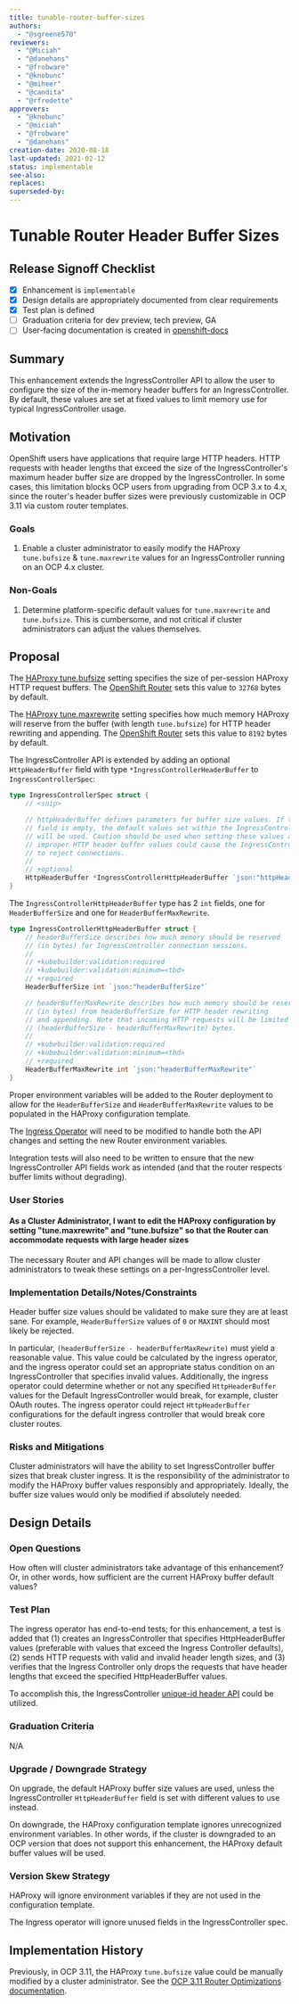 ```yaml
---
title: tunable-router-buffer-sizes
authors:
  - "@sgreene570"
reviewers:
  - "@Miciah"
  - "@danehans"
  - "@frobware"
  - "@knobunc"
  - "@miheer"
  - "@candita"
  - "@rfredette"
approvers:
  - "@knobunc"
  - "@miciah"
  - "@frobware"
  - "@danehans"
creation-date: 2020-08-18
last-updated: 2021-02-12
status: implementable
see-also:
replaces:
superseded-by:
---
```

# Tunable Router Header Buffer Sizes

## Release Signoff Checklist

- [X] Enhancement is `implementable`
- [X] Design details are appropriately documented from clear requirements
- [X] Test plan is defined
- [ ] Graduation criteria for dev preview, tech preview, GA
- [ ] User-facing documentation is created in [openshift-docs](https://github.com/openshift/openshift-docs/)

## Summary

This enhancement extends the IngressController API to allow the user to configure
the size of the in-memory header buffers for an IngressController. By default, these values are
set at fixed values to limit memory use for typical IngressController usage.

## Motivation

OpenShift users have applications that require large HTTP headers. HTTP requests with
header lengths that exceed the size of the IngressController's maximum header buffer size are
dropped by the IngressController. In some cases, this limitation blocks OCP users from upgrading from OCP 3.x
to 4.x, since the router's header buffer sizes were previously customizable in OCP 3.11 via custom
router templates.

### Goals

1. Enable a cluster administrator to easily modify the HAProxy `tune.bufsize` & `tune.maxrewrite` values for an IngressController
running on an OCP 4.x cluster.

### Non-Goals

1. Determine platform-specific default values for `tune.maxrewrite` and `tune.bufsize`. This is cumbersome, and not critical if cluster administrators
can adjust the values themselves.

## Proposal

The [HAProxy tune.bufsize](https://cbonte.github.io/haproxy-dconv/2.0/configuration.html#tune.bufsize) setting specifies
the size of per-session HAProxy HTTP request buffers. The [OpenShift Router](https://github.com/openshift/router)
sets this value to `32768` bytes by default.

The [HAProxy tune.maxrewrite](https://cbonte.github.io/haproxy-dconv/2.0/configuration.html#tune.maxrewrite) setting specifies
how much memory HAProxy will reserve from the buffer (with length `tune.bufsize`) for HTTP header rewriting and appending.
The [OpenShift Router](https://github.com/openshift/router) sets this value to `8192` bytes by default.

The IngressController API is extended by adding an optional `HttpHeaderBuffer` field with
type `*IngressControllerHeaderBuffer` to `IngressControllerSpec`:

```go
type IngressControllerSpec struct {
	// <snip>

	// httpHeaderBuffer defines parameters for buffer size values. If this
	// field is empty, the default values set within the IngressController
	// will be used. Caution should be used when setting these values as
	// improper HTTP header buffer values could cause the IngressController
	// to reject connections.
	//
	// +optional
	HttpHeaderBuffer *IngressControllerHttpHeaderBuffer `json:"httpHeaderBuffer,omitempty"`
}
```

The `IngressControllerHttpHeaderBuffer` type has 2 `int` fields, one for
`HeaderBufferSize` and one for `HeaderBufferMaxRewrite`.

```go
type IngressControllerHttpHeaderBuffer struct {
	// headerBufferSize describes how much memory should be reserved
	// (in bytes) for IngressController connection sessions.
	//
	// +kubebuilder:validation:required
	// +kubebuilder:validation:minimum=<tbd>
	// +required
	HeaderBufferSize int `json:"headerBufferSize"`

	// headerBufferMaxRewrite describes how much memory should be reserved
	// (in bytes) from headerBufferSize for HTTP header rewriting
	// and appending. Note that incoming HTTP requests will be limited to
	// (headerBufferSize - headerBufferMaxRewrite) bytes.
	//
	// +kubebuilder:validation:required
	// +kubebuilder:validation:minimum=<tbd>
	// +required
	HeaderBufferMaxRewrite int `json:"headerBufferMaxRewrite"`
}
```

Proper environment variables will be added to the Router deployment to allow for the `HeaderBufferSize` and `HeaderBufferMaxRewrite` values to be
populated in the HAProxy configuration template.

The [Ingress Operator](https://github.com/openshift/cluster-ingress-operator) will need to be modified to handle both the API changes
and setting the new Router environment variables.

Integration tests will also need to be written to ensure that the new IngressController API fields work as intended (and that the router
respects buffer limits without degrading).

### User Stories

#### As a Cluster Administrator, I want to edit the HAProxy configuration by setting "tune.maxrewrite" and "tune.bufsize" so that the Router can accommodate requests with large header sizes

The necessary Router and API changes will be made to allow cluster administrators to tweak these settings on a per-IngressController level.

### Implementation Details/Notes/Constraints

Header buffer size values should be validated to make sure they are at least sane. For example, `HeaderBufferSize` values of `0` or `MAXINT` should most likely
be rejected.

In particular, `(headerBufferSize - headerBufferMaxRewrite)` must yield a reasonable value. This value could be calculated by the ingress operator,
and the ingress operator could  set an appropriate status condition on an IngressController that specifies invalid values. Additionally, the ingress operator
could determine whether or not any specified `HttpHeaderBuffer` values for the Default IngressController would break, for example, cluster OAuth routes.
The ingress operator could reject `HttpHeaderBuffer` configurations for the default ingress controller that would break core cluster routes.

### Risks and Mitigations

Cluster administrators will have the ability to set IngressController buffer sizes that break cluster ingress.
It is the responsibility of the administrator to modify the HAProxy buffer values responsibly and appropriately.
Ideally, the buffer size values would only be modified if absolutely needed.

## Design Details

### Open Questions

How often will cluster administrators take advantage of this enhancement?
Or, in other words, how sufficient are the current HAProxy buffer default values?

### Test Plan

The ingress operator has end-to-end tests; for this enhancement, a test is added that
(1) creates an IngressController that specifies HttpHeaderBuffer values (preferable with values that exceed
the Ingress Controller defaults), (2) sends HTTP requests
with valid and invalid header length sizes, and (3) verifies that the Ingress Controller only
drops the requests that have header lengths that exceed the specified HttpHeaderBuffer values.

To accomplish this, the IngressController [unique-id header API](https://github.com/openshift/api/pull/689) could be utilized.

### Graduation Criteria

N/A

### Upgrade / Downgrade Strategy

On upgrade, the default HAProxy buffer size values are used, unless the IngressController `HttpHeaderBuffer` field is set
with different values to use instead.

On downgrade, the HAProxy configuration template ignores unrecognized environment variables. In other words, if the cluster
is downgraded to an OCP version that does not support this enhancement, the HAProxy default buffer values will be used.

### Version Skew Strategy

HAProxy will ignore environment variables if they are not used in the configuration template.

The Ingress operator will ignore unused fields in the IngressController spec.

## Implementation History

Previously, in OCP 3.11, the HAProxy `tune.bufsize` value could be manually modified by a cluster administrator.
See the [OCP 3.11 Router Optimizations documentation](https://docs.openshift.com/container-platform/3.11/scaling_performance/routing_optimization.html).
